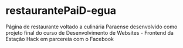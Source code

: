 # restaurantePaiD-egua
Página de restaurante voltado a culinária Paraense desenvolvido como projeto final do curso de Desenvolvimento de Websites - Frontend da Estação Hack em parcereia com o Facebook
